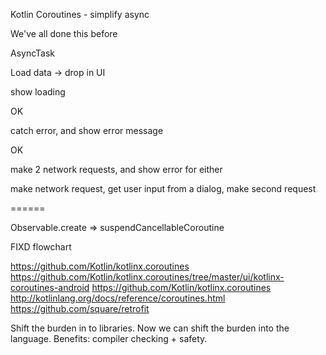 

Kotlin Coroutines - simplify async

We've all done this before

AsyncTask

Load data -> drop in UI

show loading

OK

catch error, and show error message

OK

make 2 network requests, and show error for either

make network request, get user input from a dialog, make second request


======

Observable.create => suspendCancellableCoroutine


FIXD flowchart


https://github.com/Kotlin/kotlinx.coroutines
https://github.com/Kotlin/kotlinx.coroutines/tree/master/ui/kotlinx-coroutines-android
https://github.com/Kotlin/kotlinx.coroutines
http://kotlinlang.org/docs/reference/coroutines.html
https://github.com/square/retrofit



Shift the burden in to libraries. Now we can shift the burden into the language. Benefits: compiler checking + safety.